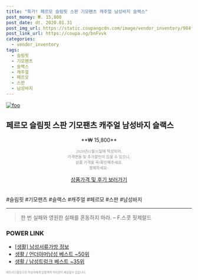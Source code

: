 ```yaml
--- 
title: "특가! 페르모 슬림핏 스판 기모팬츠 캐주얼 남성바지 슬랙스" 
post_money: ₩. 15,800 
post_date: dt. 2020.01.31 
post_img_url: https://static.coupangcdn.com/image/vendor_inventory/984f/1c987c36a35574db2ba8c24de9dd94e725a121f19426f3dd648676e4333e.jpg 
post_link_url: https://coupa.ng/bnFvvk 
categories: 
  - vendor_inventory 
tags: 
  - 슬림핏 
  - 기모팬츠 
  - 슬랙스 
  - 캐주얼 
  - 페르모 
  - 스판 
  - 남성바지 
--- 
```

[![foo](https://static.coupangcdn.com/image/vendor_inventory/984f/1c987c36a35574db2ba8c24de9dd94e725a121f19426f3dd648676e4333e.jpg)](https://coupa.ng/bnFvvk) 

## 페르모 슬림핏 스판 기모팬츠 캐주얼 남성바지 슬랙스 
<p style="text-align: center;">**₩ 15,800**</p> 
<p style="text-align: center;"><span style="color: #898c8f; font-family: Georgia,Times,serif; font-size: 0.75em;">2020년01월31일에 작성되어, <br>가격변동 및 추가할인이 있을 수 있으니,<br> 상품 가격을 꼭!확인해주세요.<br>행복하세요~</span> 
</p>	 
<div markdown="0" style="text-align: center;"><a href="https://coupa.ng/bnFvvk" class="btn btn--success">상품가격 및 후기 보러가기</a></div> 
<br><br> 
  #슬림핏 #기모팬츠 #슬랙스 #캐주얼 #페르모 #스판 #남성바지 
<hr> 

> 한 번 실패와 영원한 실패를 혼동하지 마라. – F.스콧 핏제랄드 


### POWER LINK

* <a href="https://blog.naver.com/santokki14/221772223933" target="_blank"> [생활] 남성서류가방 정보 </a>
* <a href="https://blog.naver.com/santokki14/221782310965" target="_blank">생활 / 언더아머남성 베스트 ~50위</a>
* <a href="https://blog.naver.com/santokki14/221786153685" target="_blank">생활 / 남성트렁크 베스트 ~35위</a>

<span style="color: #898c8f; font-family: Georgia,Times,serif; font-size: 0.55em;">파트너스활동으로 작성자에게 일정액의 커미션이 제공될수 있습니다.</span> 
